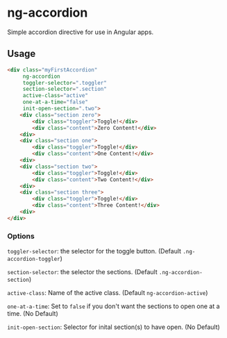 # ng-accordion

Simple accordion directive for use in Angular apps.

## Usage

```html
<div class="myFirstAccordion"
	 ng-accordion
	 toggler-selector=".toggler"
	 section-selector=".section"
	 active-class="active"
	 one-at-a-time="false"
	 init-open-section=".two">
	<div class="section zero">
		<div class="toggler">Toggle!</div>
		<div class="content">Zero Content!</div>
	<div>
	<div class="section one">
		<div class="toggler">Toggle!</div>
		<div class="content">One Content!</div>
	<div>
	<div class="section two">
		<div class="toggler">Toggle!</div>
		<div class="content">Two Content!</div>
	<div>
	<div class="section three">
		<div class="toggler">Toggle!</div>
		<div class="content">Three Content!</div>
	<div>
</div>
```

### Options

`toggler-selector`: the selector for the toggle button. (Default `.ng-accordion-toggler`)

`section-selector`: the selector the sections. (Default `.ng-accordion-section`)

`active-class`: Name of the active class. (Default `ng-accordion-active`)

`one-at-a-time`: Set to `false` if you don't want the sections to open one at a time. (No Default)

`init-open-section`: Selector for inital section(s) to have open. (No Default)